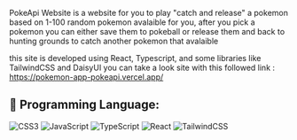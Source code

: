 PokeApi Website is a website for you to play "catch and release" a pokemon based on 1-100 random pokemon avalaible for you, 
after you pick a pokemon you can either save them to pokeball or release them and back to hunting grounds
to catch another pokemon that avalaible

this site is developed using React, Typescript, and some libraries like TailwindCSS and DaisyUI
you can take a look site with this followed link : https://pokemon-app-pokeapi.vercel.app/

## 🧰 Programming Language:
![CSS3](https://img.shields.io/badge/css3-%231572B6.svg?style=for-the-badge&logo=css3&logoColor=white)
![JavaScript](https://img.shields.io/badge/javascript-%23323330.svg?style=for-the-badge&logo=javascript&logoColor=%23F7DF1E)
![TypeScript](https://img.shields.io/badge/typescript-%23007ACC.svg?style=for-the-badge&logo=typescript&logoColor=white)
![React](https://img.shields.io/badge/react-%2320232a.svg?style=for-the-badge&logo=react&logoColor=%2361DAFB)
![TailwindCSS](https://img.shields.io/badge/tailwindcss-%2338B2AC.svg?style=for-the-badge&logo=tailwind-css&logoColor=white)
